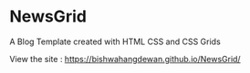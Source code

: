 # NewsGrid
A Blog Template created with HTML CSS and CSS Grids

View the site : https://bishwahangdewan.github.io/NewsGrid/
